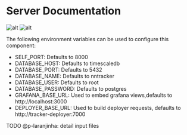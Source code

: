 # Server Documentation
![alt](https://img.shields.io/badge/Python-3776AB?style=for-the-badge&logo=python&logoColor=white)  ![alt](https://img.shields.io/badge/Django-092E20?style=for-the-badge&logo=django&logoColor=white) 

The following environment variables can be used to configure this component:

- SELF_PORT: Defaults to 8000
- DATABASE_HOST: Defaults to timescaledb
- DATABASE_PORT: Defaults to 5432
- DATABASE_NAME: Defaults to nntracker
- DATABASE_USER: Defaults to root
- DATABASE_PASSWORD: Defaults to postgres
- GRAFANA_BASE_URL: Used to embed grafana views,defaults to http://localhost:3000
- DEPLOYER_BASE_URL: Used to build deployer requests, defaults to http://tracker-deployer:7000

TODO @p-laranjinha: detail input files
